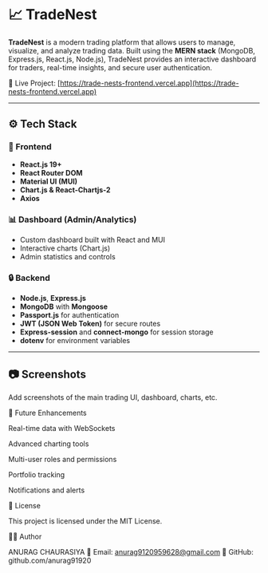 # 📈 TradeNest

**TradeNest** is a modern trading platform that allows users to manage, visualize, and analyze trading data. Built using the **MERN stack** (MongoDB, Express.js, React.js, Node.js), TradeNest provides an interactive dashboard for traders, real-time insights, and secure user authentication.

🔗 Live Project: [https://trade-nests-frontend.vercel.app](https://trade-nests-frontend.vercel.app)

---

## ⚙️ Tech Stack

### 🧠 Frontend
- **React.js 19+**
- **React Router DOM**
- **Material UI (MUI)**
- **Chart.js & React-Chartjs-2**
- **Axios**

### 📊 Dashboard (Admin/Analytics)
- Custom dashboard built with React and MUI
- Interactive charts (Chart.js)
- Admin statistics and controls

### 🔒 Backend
- **Node.js**, **Express.js**
- **MongoDB** with **Mongoose**
- **Passport.js** for authentication
- **JWT (JSON Web Token)** for secure routes
- **Express-session** and **connect-mongo** for session storage
- **dotenv** for environment variables

---

## 📷 Screenshots

Add screenshots of the main trading UI, dashboard, charts, etc.

🧠 Future Enhancements

Real-time data with WebSockets

Advanced charting tools

Multi-user roles and permissions

Portfolio tracking

Notifications and alerts

📌 License

This project is licensed under the MIT License.

🙋‍♂️ Author

ANURAG CHAURASIYA
📧 Email: anurag9120959628@gmail.com
💼 GitHub: github.com/anurag91920


